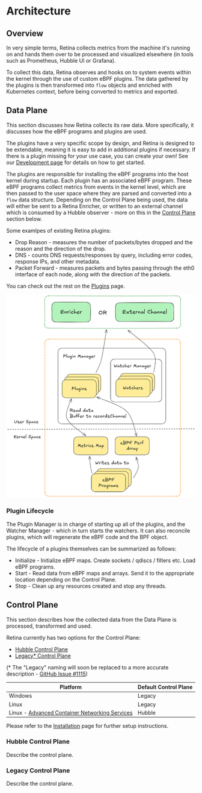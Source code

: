# Architecture

## Overview

In very simple terms, Retina collects metrics from the machine it's running on and hands them over to be processed and visualized elsewhere (in tools such as Prometheus, Hubble UI or Grafana).

To collect this data, Retina observes and hooks on to system events within the kernel through the use of custom eBPF plugins. The data gathered by the plugins is then transformed into `flow` objects and enriched with Kubernetes context, before being converted to metrics and exported.

## Data Plane

This section discusses how Retina collects its raw data. More specifically, it discusses how the eBPF programs and plugins are used.

The plugins have a very specific scope by design, and Retina is designed to be extendable, meaning it is easy to add in additional plugins if necessary. If there is a plugin missing for your use case, you can create your own! See our [Development page](../07-Contributing/02-development.md) for details on how to get started.

The plugins are responsible for installing the eBPF programs into the host kernel during startup. Each plugin has an associated eBPF program. These eBPF programs collect metrics from events in the kernel level, which are then passed to the user space where they are parsed and converted into a `flow` data structure. Depending on the Control Plane being used, the data will either be sent to a Retina Enricher, or written to an external channel which is consumed by a Hubble observer - more on this in the [Control Plane](#control-plane) section below.

Some examlpes of existing Retina plugins:

- Drop Reason - measures the number of packets/bytes dropped and the reason and the direction of the drop.
- DNS - counts DNS requests/responses by query, including error codes, response IPs, and other metadata.
- Packet Forward - measures packets and bytes passing through the eth0 interface of each node, along with the direction of the packets.

You can check out the rest on the [Plugins](../03-Metrics/plugins/readme.md) page.

!["Retina Data Plane"](./img/data-plane.png "Retina Data Plane")

### Plugin Lifecycle

The Plugin Manager is in charge of starting up all of the plugins, and the Watcher Manager - which in turn starts the watchers. It can also reconcile plugins, which will regenerate the eBPF code and the BPF object.

The lifecycle of a plugins themselves can be summarized as follows:

- Initialize - Initialize eBPF maps. Create sockets / qdiscs / filters etc. Load eBPF programs.
- Start - Read data from eBPF maps and arrays. Send it to the appropriate location depending on the Control Plane.
- Stop - Clean up any resources created and stop any threads.

## Control Plane

This section describes how the collected data from the Data Plane is processed, transformed and used.

Retina currently has two options for the Control Plane:

- [Hubble Control Plane](#hubble-control-plane)
- [Legacy* Control Plane](#legacy-control-plane)

(* The "Legacy" naming will soon be replaced to a more accurate description - [GitHub Issue #1115](https://github.com/microsoft/retina/issues/1115))

| Platform | Default Control Plane  |
|----------|------------------------|
| Windows  | Legacy                 |
| Linux    | Legacy                 |
| Linux - [Advanced Container Networking Services](https://aka.ms/acns)   | Hubble         |

Please refer to the [Installation](../02-Installation/01-Setup.md) page for further setup instructions.

### Hubble Control Plane

Describe the control plane.

### Legacy Control Plane

Describe the control plane.

